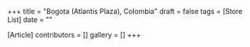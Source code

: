 +++
title = "Bogota (Atlantis Plaza), Colombia"
draft = false
tags = [Store List]
date = ""

[Article]
contributors = []
gallery = []
+++